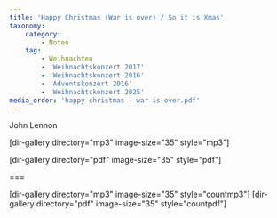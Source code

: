 ```yaml
---
title: 'Happy Christmas (War is over) / So it is Xmas'
taxonomy:
    category:
        - Noten
    tag:
        - Weihnachten
        - 'Weihnachtskonzert 2017'
        - 'Weihnachtskonzert 2016'
        - 'Adventskonzert 2016'
        - 'Weihnachtskonzert 2025'
media_order: 'happy christmas - war is over.pdf'
---
```


John Lennon

[dir-gallery directory="mp3" image-size="35" style="mp3"]

[dir-gallery directory="pdf" image-size="35" style="pdf"]

===

[dir-gallery directory="mp3" image-size="35" style="countmp3"]
[dir-gallery directory="pdf" image-size="35" style="countpdf"]